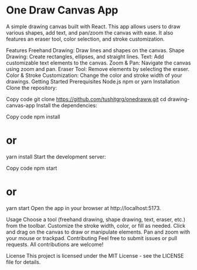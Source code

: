 # One Draw Canvas App

A simple drawing canvas built with React. This app allows users to draw various shapes, add text, and pan/zoom the canvas with ease. It also features an eraser tool, color selection, and stroke customization.

Features
Freehand Drawing: Draw lines and shapes on the canvas.
Shape Drawing: Create rectangles, ellipses, and straight lines.
Text: Add customizable text elements to the canvas.
Zoom & Pan: Navigate the canvas using zoom and pan.
Eraser Tool: Remove elements by selecting the eraser.
Color & Stroke Customization: Change the color and stroke width of your drawings.
Getting Started
Prerequisites
Node.js
npm or yarn
Installation
Clone the repository:

Copy code
git clone https://github.com/tushitgrg/onedraww.git
cd drawing-canvas-app
Install the dependencies:


Copy code
npm install
# or
yarn install
Start the development server:


Copy code
npm start
# or
yarn start
Open the app in your browser at http://localhost:5173.

Usage
Choose a tool (freehand drawing, shape drawing, text, eraser, etc.) from the toolbar.
Customize the stroke width, color, or fill as needed.
Click and drag on the canvas to draw or manipulate elements.
Pan and zoom with your mouse or trackpad.
Contributing
Feel free to submit issues or pull requests. All contributions are welcome!

License
This project is licensed under the MIT License - see the LICENSE file for details.
